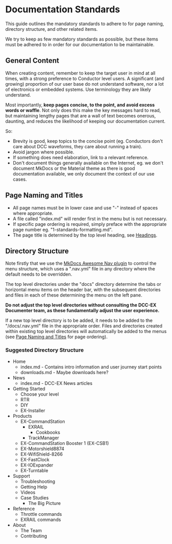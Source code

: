 # Documentation Standards

This guide outlines the mandatory standards to adhere to for page naming, directory structure, and other related items.

We try to keep as few mandatory standards as possible, but these items must be adhered to in order for our documentation to be maintainable.

## General Content

When creating content, remember to keep the target user in mind at all times, with a strong preference to Conductor level users. A significant (and growing) proportion of our user base do not understand software, nor a lot of electronics or embedded systems. Use terminology they are likely understand.

Most importantly, **keep pages concise, to the point, and avoid excess words or waffle**. Not only does this make the key messages hard to read, but maintaining lengthy pages that are a wall of text becomes onerous, daunting, and reduces the likelihood of keeping our documentation current.

So:

- Brevity is good, keep topics to the concise point (eg. Conductors don't care about DCC waveforms, they care about running a train).
- Avoid jargon where possible.
- If something does need elaboration, link to a relevant reference.
- Don't document things generally available on the Internet, eg. we don't document MkDocs or the Material theme as there is good documentation available, we only document the context of our use cases.

## Page Naming and Titles

- All page names must be in lower case and use "-" instead of spaces where appropriate.
- A file called "index.md" will render first in the menu but is not necessary.
- If specific page ordering is required, simply preface with the appropriate page number eg. "1-standards-formatting.md".
- The page title is determined by the top level heading, see [Headings](/contributing/3-formatting-guide.md#headings).

## Directory Structure

Note firstly that we use the [MkDocs Awesome Nav plugin](https://lukasgeiter.github.io/mkdocs-awesome-nav/) to control the menu structure, which uses a ".nav.yml" file in any directory where the default needs to be overridden.

The top level directories under the "docs" directory determine the tabs or horizontal menu items on the header bar, with the subsequent directories and files in each of these determining the menu on the left pane.

**Do not adjust the top level directories without consulting the DCC-EX Documenter team, as these fundamentally adjust the user experience.**

If a new top level directory is to be added, it needs to be added to the "/docs/.nav.yml" file in the appropriate order. Files and directories created within existing top level directories will automatically be added to the menus (see [Page Naming and Titles](#page-naming-and-titles) for page ordering).

### Suggested Directory Structure

- Home
    - index.md - Contains intro information and user journey start points
    - downloads.md - Maybe downloads here?
- News
    - index.md - DCC-EX News articles
- Getting Started
    - Choose your level
    - RTR
    - DIY
    - EX-Installer
- Products
    - EX-CommandStation
        - EXRAIL
            - Cookbooks
        - TrackManager
    - EX-CommandStation Booster 1 (EX-CSB1)
    - EX-Motorshield8874
    - EX-WifiShield-8266
    - EX-FastClock
    - EX-IOExpander
    - EX-Turntable
- Support
    - Troubleshooting
    - Getting Help
    - Videos
    - Case Studies
        - The Big Picture
- Reference
    - Throttle commands
    - EXRAIL commands
- About
    - The Team
    - Contributing
